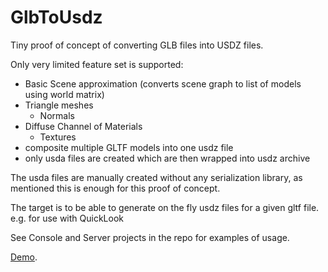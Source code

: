 # GlbToUsdz
 
Tiny proof of concept of converting GLB files into USDZ files.

Only very limited feature set is supported:
- Basic Scene approximation (converts scene graph to list of models using world matrix)
- Triangle meshes
  - Normals
- Diffuse Channel of Materials
  - Textures
- composite multiple GLTF models into one usdz file
- only usda files are created which are then wrapped into usdz archive


The usda files are manually created without any serialization library, as mentioned this is enough for this proof of concept.

The target is to be able to generate on the fly usdz files for a given gltf file. e.g. for use with QuickLook

See Console and Server projects in the repo for examples of usage.


[Demo](https://glbtousdz.azurewebsites.net/).